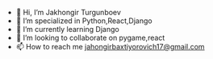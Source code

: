 - 👋 Hi, I’m Jakhongir Turgunboev
- 👀 I’m specialized in Python,React,Django
- 🌱 I’m currently learning Django
- 💞️ I’m looking to collaborate on pygame,react
- 📫 How to reach me jahongirbaxtiyorovich17@gmail.com

<!---
JakhongirTurgunboev/JakhongirTurgunboev is a ✨ special ✨ repository because its `README.md` (this file) appears on your GitHub profile.
You can click the Preview link to take a look at your changes.
--->

